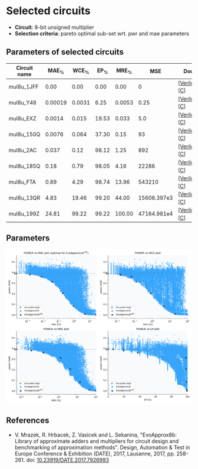 
Selected circuits
===================
 - **Circuit**: 8-bit unsigned multiplier
 - **Selection criteria**: pareto optimal sub-set wrt. pwr and mae parameters

Parameters of selected circuits
----------------------------

| Circuit name | MAE<sub>%</sub> | WCE<sub>%</sub> | EP<sub>%</sub> | MRE<sub>%</sub> | MSE | Download |
| --- |  --- | --- | --- | --- | --- | --- | 
| mul8u_1JFF | 0.00 | 0.00 | 0.00 | 0.00 | 0 |   [[Verilog<sub>PDK45</sub>](mul8u_1JFF_pdk45.v)] [[C](mul8u_1JFF.c)] |
| mul8u_Y48 | 0.00019 | 0.0031 | 6.25 | 0.0053 | 0.25 |  [[Verilog<sub>generic</sub>](mul8u_Y48.v)]  [[C](mul8u_Y48.c)] |
| mul8u_EXZ | 0.0014 | 0.015 | 19.53 | 0.033 | 5.0 |  [[Verilog<sub>generic</sub>](mul8u_EXZ.v)]  [[C](mul8u_EXZ.c)] |
| mul8u_150Q | 0.0076 | 0.064 | 37.30 | 0.15 | 93 |  [[Verilog<sub>generic</sub>](mul8u_150Q.v)]  [[C](mul8u_150Q.c)] |
| mul8u_2AC | 0.037 | 0.12 | 98.12 | 1.25 | 892 |  [[Verilog<sub>generic</sub>](mul8u_2AC.v)]  [[C](mul8u_2AC.c)] |
| mul8u_185Q | 0.18 | 0.79 | 98.05 | 4.16 | 22286 |  [[Verilog<sub>generic</sub>](mul8u_185Q.v)]  [[C](mul8u_185Q.c)] |
| mul8u_FTA | 0.89 | 4.29 | 98.74 | 13.96 | 543210 |  [[Verilog<sub>generic</sub>](mul8u_FTA.v)]  [[C](mul8u_FTA.c)] |
| mul8u_13QR | 4.83 | 19.46 | 99.20 | 44.00 | 15608.397e3 |  [[Verilog<sub>generic</sub>](mul8u_13QR.v)]  [[C](mul8u_13QR.c)] |
| mul8u_199Z | 24.81 | 99.22 | 99.22 | 100.00 | 47164.981e4 |  [[Verilog<sub>generic</sub>](mul8u_199Z.v)]  [[C](mul8u_199Z.c)] |
    
Parameters
--------------
![Parameters figure](fig.png)

References
--------------
   - V. Mrazek, R. Hrbacek, Z. Vasicek and L. Sekanina, "EvoApprox8b: Library of approximate adders and multipliers for circuit design and benchmarking of approximation methods". Design, Automation & Test in Europe Conference & Exhibition (DATE), 2017, Lausanne, 2017, pp. 258-261. doi: [10.23919/DATE.2017.7926993](https://dx.doi.org/10.23919/DATE.2017.7926993)

             